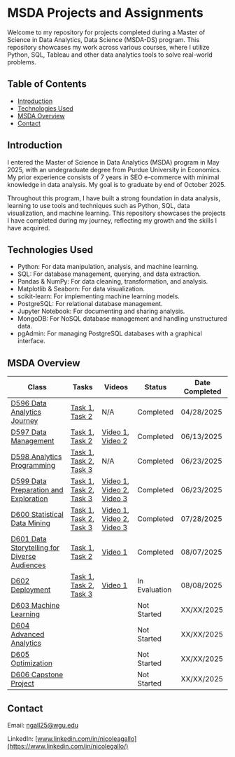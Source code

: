 # MSDA Projects and Assignments

Welcome to my repository for projects completed during a Master of Science in Data Analytics, Data Science (MSDA-DS) program. This repository showcases my work across various courses, where I utilize Python, SQL, Tableau and other data analytics tools to solve real-world problems.

## Table of Contents

- [Introduction](#introduction)
- [Technologies Used](#technologies-used)
- [MSDA Overview](#wgu-msda-overview)
- [Contact](#contact)

## Introduction

I entered the Master of Science in Data Analytics (MSDA) program in May 2025, with an undegraduate degree from Purdue University in Economics. My prior experience consists of 7 years in SEO e-commerce with minimal knowledge in data analysis. My goal is to graduate by end of October 2025.

Throughout this program, I have built a strong foundation in data analysis, learning to use tools and techniques such as Python, SQL, data visualization, and machine learning. This repository showcases the projects I have completed during my journey, reflecting my growth and the skills I have acquired.

## Technologies Used

- Python: For data manipulation, analysis, and machine learning.
- SQL: For database management, querying, and data extraction.
- Pandas & NumPy: For data cleaning, transformation, and analysis.
- Matplotlib & Seaborn: For data visualization.
- scikit-learn: For implementing machine learning models.
- PostgreSQL: For relational database management.
- Jupyter Notebook: For documenting and sharing analysis.
- MongoDB: For NoSQL database management and handling unstructured data.
- pgAdmin: For managing PostgreSQL databases with a graphical interface.


## MSDA Overview

| Class                                           | Tasks                     | Videos                    | Status      | Date Completed |
|-------------------------------------------------|---------------------------|---------------------------|-------------|----------------|
| [D596 Data Analytics Journey](D596%20-%20Data%20Analytics%20Journey/README.md)                          | [Task 1](D596%20-%20Data%20Analytics%20Journey/D596_Task1), [Task 2](D596%20-%20Data%20Analytics%20Journey/D596_Task2)    | N/A                        | Completed   | 04/28/2025       |
| [D597 Data Management](D597%20-%20Data%20Management/README.md)                                 | [Task 1](D597%20-%20Data%20Management/D597_Task1), [Task 2](D597%20-%20Data%20Management/D597_Task2)            | [Video 1](https://wgu.hosted.panopto.com/Panopto/Pages/Viewer.aspx?id=3bbaee3a-35a0-4df7-a9b4-b2f601285033), [Video 2](https://wgu.hosted.panopto.com/Panopto/Pages/Viewer.aspx?id=6c59dfcd-23ed-442c-8b53-b2f9011b9b1e)          | Completed   | 06/13/2025     |
| [D598 Analytics Programming](D598%20-%20Analytics%20Programming/README.md)                           | [Task 1](D598%20-%20Analytics%20Programming/D598_Task1), [Task 2](D598%20-%20Analytics%20Programming/D598_Task2), [Task 3](D598%20-%20Analytics%20Programming/D598_Task3)    | N/A                        | Completed   | 06/23/2025      |
| [D599 Data Preparation and Exploration](D599%20-%20Data%20Preparation%20and%20Exploration/README.md)                           | [Task 1](D599%20-%20Data%20Preparation%20and%20Exploration/D599_Task1), [Task 2](D599%20-%20Data%20Preparation%20and%20Exploration/D599_Task2), [Task 3](D599%20-%20Data%20Preparation%20and%20Exploration/D599_Task3)    | [Video 1](https://wgu.hosted.panopto.com/Panopto/Pages/Viewer.aspx?id=ba031a08-2f2b-4ba3-9f3b-b30e00f5f9e8), [Video 2](https://wgu.hosted.panopto.com/Panopto/Pages/Viewer.aspx?id=bae84fcd-955d-49f3-bf8b-b31400e3070f), [Video 3](https://wgu.hosted.panopto.com/Panopto/Pages/Viewer.aspx?id=7e6425e5-84fc-444f-8f23-b31b00d6f5d4)                        | Completed   | 06/23/2025      |
| [D600 Statistical Data Mining](D600%20-%20Statistical%20Data%20Mining/README.md)                         | [Task 1](D600%20-%20Statistical%20Data%20Mining/D600_Task1), [Task 2](D600%20-%20Statistical%20Data%20Mining/D600_Task2), [Task 3](D600%20-%20Statistical%20Data%20Mining/D600_Task3)       | [Video 1](https://wgu.hosted.panopto.com/Panopto/Pages/Viewer.aspx?id=e972f1c5-d0a8-4919-8a3f-b322010b3eee), [Video 2](https://wgu.hosted.panopto.com/Panopto/Pages/Viewer.aspx?id=174834f5-9de2-47f8-b1b3-b32601199ea1), [Video 3](https://wgu.hosted.panopto.com/Panopto/Pages/Viewer.aspx?id=166341f9-458c-4f8f-8222-b328013398f0)   | Completed  | 07/28/2025     |
| [D601 Data Storytelling for Diverse Audiences](D601%20-%20Data%20Storytelling%20for%20Diverse%20Audiences/README.md)         |  [Task 1](D601%20-%20Data%20Storytelling%20for%20Diverse%20Audiences/D601_Task1), [Task 2](D601%20-%20Data%20Storytelling%20for%20Diverse%20Audiences/D601_Task2)                         |   [Video 1](https://wgu.hosted.panopto.com/Panopto/Pages/Viewer.aspx?id=13a20a99-13f9-413b-9697-b33200e72ecf)                        | Completed | 08/07/2025     |
| [D602 Deployment](D602%20-%20Deployment/README.md)                                      |  [Task 1](D602%20-%20Deployment/D602_Task1), [Task 2](D602%20-%20Deployment/D602_Task2), [Task 3](D602%20-%20Deployment/D602_Task3)                         |     [Video 1](https://wgu.hosted.panopto.com/Panopto/Pages/Viewer.aspx?id=3759e542-8136-4218-96f0-b3470038c937)                    | In Evaluation | 08/08/2025     |
| [D603 Machine Learning](D603%20-%20Machine%20Learning/README.md)                              |                           |                           | Not Started | XX/XX/2025     |
| [D604 Advanced Analytics](D604%20-%20Advanced%20Analytics/README.md)                              |                           |                           | Not Started | XX/XX/2025     |
| [D605 Optimization](D605%20-%20Optimization/README.md)                                    |                           |                           | Not Started | XX/XX/2025     |  
| [D606 Capstone Project](D606%20-%20Capstone%20Project/README.md)                                |                           |                           | Not Started | XX/XX/2025     |


## Contact 

Email: ngall25@wgu.edu

LinkedIn: [www.linkedin.com/in/nicoleagallo](https://www.linkedin.com/in/nicolegallo/)
